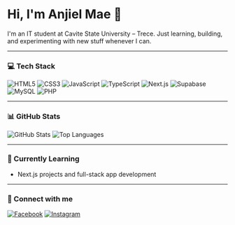# Hi, I'm Anjiel Mae 💖

I'm an IT student at Cavite State University – Trece. Just learning, building, and experimenting with new stuff whenever I can.

---

### 💻 Tech Stack
![HTML5](https://img.shields.io/badge/-HTML5-ff6f91?logo=html5&logoColor=white)
![CSS3](https://img.shields.io/badge/-CSS3-ff9a9e?logo=css3&logoColor=white)
![JavaScript](https://img.shields.io/badge/-JavaScript-ffc0cb?logo=javascript&logoColor=black)
![TypeScript](https://img.shields.io/badge/-TypeScript-fab1ce?logo=typescript&logoColor=white)
![Next.js](https://img.shields.io/badge/-Next.js-f78fb3?logo=nextdotjs&logoColor=white)
![Supabase](https://img.shields.io/badge/-Supabase-f3a683?logo=supabase&logoColor=white)
![MySQL](https://img.shields.io/badge/-MySQL-f8a5c2?logo=mysql&logoColor=white)
![PHP](https://img.shields.io/badge/-PHP-f7a8b8?logo=php&logoColor=white)

---

### 📊 GitHub Stats
![GitHub Stats](https://github-readme-stats.vercel.app/api?username=leij07&show_icons=true&title_color=ff77a9&icon_color=ff9ecf&text_color=f5b5d8&bg_color=1a1a1a)
![Top Languages](https://github-readme-stats.vercel.app/api/top-langs/?username=leij07&layout=compact&title_color=ff77a9&text_color=f5b5d8&bg_color=1a1a1a)

---

### 🌱 Currently Learning
- Next.js projects and full-stack app development

---

### 💬 Connect with me
[![Facebook](https://img.shields.io/badge/Facebook-ff9ecf?logo=facebook&logoColor=white)](https://www.facebook.com/astraia.xn/)
[![Instagram](https://img.shields.io/badge/Instagram-ff77a9?logo=instagram&logoColor=white)](https://www.instagram.com/anj.xn?igsh=MXhtZzl0ZWYzZTFl)
